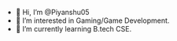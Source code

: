 - 👋 Hi, I’m @Piyanshu05
- 👀 I’m interested in Gaming/Game Development.
- 🌱 I’m currently learning B.tech CSE.


<!---
Piyanshu05/Piyanshu05 is a ✨ special ✨ repository because its `README.md` (this file) appears on your GitHub profile.
You can click the Preview link to take a look at your changes.
--->
